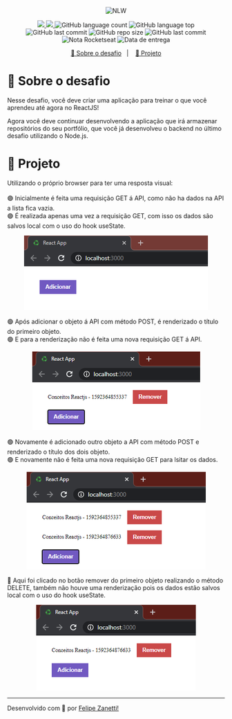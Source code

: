 <p align="center">
    <img src="https://camo.githubusercontent.com/d25397e9df01fe7882dcc1cbc96bdf052ffd7d0c/68747470733a2f2f73746f726167652e676f6f676c65617069732e636f6d2f676f6c64656e2d77696e642f626f6f7463616d702d676f737461636b2f6865616465722d6465736166696f732e706e67" alt="NLW" />
</p>
<p align="center">
    <a href="https://github.com/fajzanetti">
        <img src="https://img.shields.io/badge/GitHub-fajzanetti-34CB79?logo=GitHub"/>
    </a>
    <a href="https://www.linkedin.com/in/felipezanetti/">
        <img src="https://img.shields.io/badge/Linkedin-felipezanetti-34CB79?logo=linkedin"/>
    </a>
    <img alt="GitHub language count" src="https://img.shields.io/github/languages/count/fajzanetti/conceitos-reactjs?color=34CB79" />
    <img alt="GitHub language top" src="https://img.shields.io/github/languages/top/fajzanetti/conceitos-reactjs?color=34CB79" />
    <img alt="GitHub last commit" src="https://img.shields.io/github/last-commit/fajzanetti/conceitos-reactjs?color=34CB79" />
    <img alt="GitHub repo size" src="https://img.shields.io/github/repo-size/fajzanetti/conceitos-reactjs?color=34CB79" />
    <img alt="GitHub last commit" src="https://img.shields.io/github/last-commit/fajzanetti/conceitos-reactjs?color=34CB79" />
    <img alt="Nota Rocketseat" src="https://img.shields.io/badge/Nota-pendente-34CB79" />
    <img alt="Data de entrega" src="https://img.shields.io/badge/Data%20de%20entrega-17%2F06%2F2020-34CB79" />
</p>
<p align="center">
  <a href="#-Sobre-o-desafio">🚀 Sobre o desafio</a>&nbsp;&nbsp;&nbsp;|&nbsp;&nbsp;&nbsp;
  <a href="#-Projeto">🚧 Projeto</a>
</p>

# 🚀 Sobre o desafio

Nesse desafio, você deve criar uma aplicação para treinar o que você aprendeu até agora no ReactJS!

Agora você deve continuar desenvolvendo a aplicação que irá armazenar repositórios do seu portfólio, que você já desenvolveu o backend no último desafio utilizando o Node.js.

# 🚧 Projeto 
<div align="center">
    <p align="left">Utilizando o próprio browser para ter uma resposta visual:</br></br>
    🟣 Inicialmente é feita uma requisição GET á API, como não ha dados na API a lista fica vazia.</br>
    🟣 É realizada apenas uma vez a requisição GET, com isso os dados são salvos local com o uso do hook useState.</p>
    <img alt="Get Repos" title="Get Repos" src=".github/1.PNG" />
    <p align="left">🟢 Após adicionar o objeto á API com método POST, é renderizado o título do primeiro objeto.</br>🟢 E para a renderização não é feita uma nova requisição GET á API.</p>
    <img alt="Get Repos" title="Get Repos" src=".github/2.PNG" />
    <p align="left">🟢 Novamente é adicionado outro objeto a API com método POST e renderizado o título dos dois objeto. </br>🟢 E novamente não é feita uma nova requisição GET para lsitar os dados.</p>
    <img alt="Get Repos" title="Get Repos" src=".github/3.PNG" />
    <p align="left">🔴 Aqui foi clicado no botão remover do primeiro objeto realizando o método DELETE, também não houve uma renderização pois os dados estão salvos local com o uso do hook useState.</p>
    <img alt="Get Repos" title="Get Repos" src=".github/4.PNG" />
</div>

---

Desenvolvido com 💚 por [Felipe Zanetti!](https://www.linkedin.com/in/felipezanetti/)